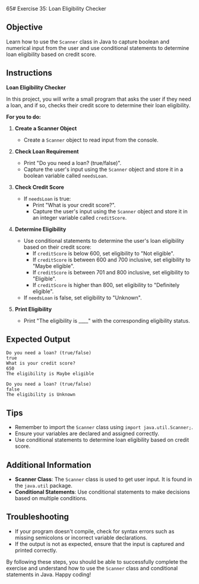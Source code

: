 65# Exercise 35: Loan Eligibility Checker

## Objective
Learn how to use the `Scanner` class in Java to capture boolean and numerical input from the user and use conditional statements to determine loan eligibility based on credit score.

## Instructions

**Loan Eligibility Checker**

In this project, you will write a small program that asks the user if they need a loan, and if so, checks their credit score to determine their loan eligibility.

**For you to do:**

1. **Create a Scanner Object**
    - Create a `Scanner` object to read input from the console.

2. **Check Loan Requirement**
    - Print "Do you need a loan? (true/false)".
    - Capture the user's input using the `Scanner` object and store it in a boolean variable called `needsLoan`.

3. **Check Credit Score**
    - If `needsLoan` is true:
        - Print "What is your credit score?".
        - Capture the user's input using the `Scanner` object and store it in an integer variable called `creditScore`.

4. **Determine Eligibility**
    - Use conditional statements to determine the user's loan eligibility based on their credit score:
        - If `creditScore` is below 600, set eligibility to "Not eligible".
        - If `creditScore` is between 600 and 700 inclusive, set eligibility to "Maybe eligible".
        - If `creditScore` is between 701 and 800 inclusive, set eligibility to "Eligible".
        - If `creditScore` is higher than 800, set eligibility to "Definitely eligible".
    - If `needsLoan` is false, set eligibility to "Unknown".

5. **Print Eligibility**
    - Print "The eligibility is ____" with the corresponding eligibility status.

## Expected Output
```
Do you need a loan? (true/false)
true
What is your credit score?
650
The eligibility is Maybe eligible
```

```
Do you need a loan? (true/false)
false
The eligibility is Unknown
```

## Tips
- Remember to import the `Scanner` class using `import java.util.Scanner;`.
- Ensure your variables are declared and assigned correctly.
- Use conditional statements to determine loan eligibility based on credit score.

## Additional Information
- **Scanner Class**: The `Scanner` class is used to get user input. It is found in the `java.util` package.
- **Conditional Statements**: Use conditional statements to make decisions based on multiple conditions.

## Troubleshooting
- If your program doesn't compile, check for syntax errors such as missing semicolons or incorrect variable declarations.
- If the output is not as expected, ensure that the input is captured and printed correctly.

By following these steps, you should be able to successfully complete the exercise and understand how to use the `Scanner` class and conditional statements in Java. Happy coding!
